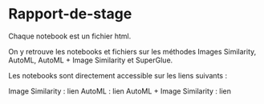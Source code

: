 # Rapport-de-stage

Chaque notebook est un fichier html.

On y retrouve les notebooks et fichiers sur les méthodes Images Similarity, AutoML, AutoML + Image Similarity et SuperGlue.

Les notebooks sont directement accessible sur les liens suivants : 

Image Similarity : lien
AutoML : lien
AutoML + Image Similarity : lien
